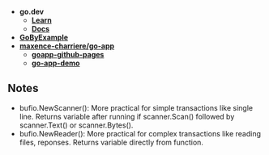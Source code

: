 * **go.dev**
  * [**Learn**](https://go.dev/learn)
  * [**Docs**](https://go.dev/doc)
* [**GoByExample**](https://gobyexample.com/)
* [**maxence-charriere/go-app**](https://github.com/maxence-charriere/go-app)
  * [**goapp-github-pages**](https://github.com/maxence-charriere/goapp-github-pages)
  * [**go-app-demo**](https://github.com/maxence-charriere/go-app-demo)

## Notes
* bufio.NewScanner(): More practical for simple transactions like single line. Returns variable after running if scanner.Scan() followed by scanner.Text() or scanner.Bytes().
* bufio.NewReader(): More practical for complex transactions like reading files, reponses. Returns variable directly from function.